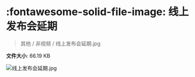 # :fontawesome-solid-file-image: 线上发布会延期

> 其他 / 非视频 / 线上发布会延期.jpg

**文件大小**: 66.19 KB

<img src="https://file.hsyhx.top/archive/其他/非视频/线上发布会延期.jpg"  alt="线上发布会延期.jpg" />